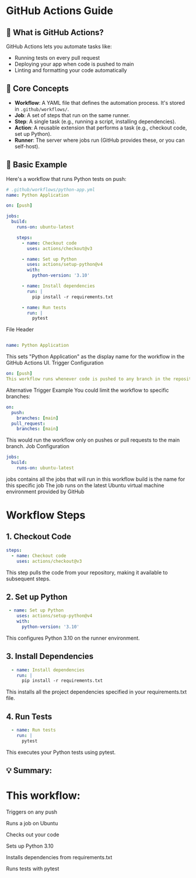 # GitHub Actions Guide

## 🔧 What is GitHub Actions?
GitHub Actions lets you automate tasks like:
- Running tests on every pull request
- Deploying your app when code is pushed to main
- Linting and formatting your code automatically

## 🧠 Core Concepts
- **Workflow**: A YAML file that defines the automation process. It's stored in `.github/workflows/`.
- **Job**: A set of steps that run on the same runner.
- **Step**: A single task (e.g., running a script, installing dependencies).
- **Action**: A reusable extension that performs a task (e.g., checkout code, set up Python).
- **Runner**: The server where jobs run (GitHub provides these, or you can self-host).

## 🚀 Basic Example
Here's a workflow that runs Python tests on push:

```yaml
# .github/workflows/python-app.yml
name: Python Application

on: [push]

jobs:
  build:
    runs-on: ubuntu-latest

    steps:
      - name: Checkout code
        uses: actions/checkout@v3

      - name: Set up Python
        uses: actions/setup-python@v4
        with:
          python-version: '3.10'

      - name: Install dependencies
        run: |
          pip install -r requirements.txt

      - name: Run tests
        run: |
          pytest
```

File Header
```yaml

name: Python Application
```
This sets "Python Application" as the display name for the workflow in the GitHub Actions UI.
Trigger Configuration
```yaml
on: [push]
This workflow runs whenever code is pushed to any branch in the repository.
```
Alternative Trigger Example
You could limit the workflow to specific branches:
```yaml
on:
  push:
    branches: [main]
  pull_request:
    branches: [main]
```
This would run the workflow only on pushes or pull requests to the main branch.
Job Configuration
```yaml
jobs:
  build:
    runs-on: ubuntu-latest
```
jobs contains all the jobs that will run in this workflow
build is the name for this specific job
The job runs on the latest Ubuntu virtual machine environment provided by GitHub

# Workflow Steps
## 1. Checkout Code
```yaml
steps:
  - name: Checkout code
    uses: actions/checkout@v3
```
This step pulls the code from your repository, making it available to subsequent steps.
## 2. Set up Python
```yaml
 - name: Set up Python
    uses: actions/setup-python@v4
    with:
      python-version: '3.10'
```
This configures Python 3.10 on the runner environment.
## 3. Install Dependencies
```yaml
  - name: Install dependencies
    run: |
      pip install -r requirements.txt
```
This installs all the project dependencies specified in your requirements.txt file.
## 4. Run Tests
```yaml
  - name: Run tests
    run: |
      pytest
```
This executes your Python tests using pytest.

## 💡 Summary:
# This workflow:

Triggers on any push

Runs a job on Ubuntu

Checks out your code

Sets up Python 3.10

Installs dependencies from requirements.txt

Runs tests with pytest
